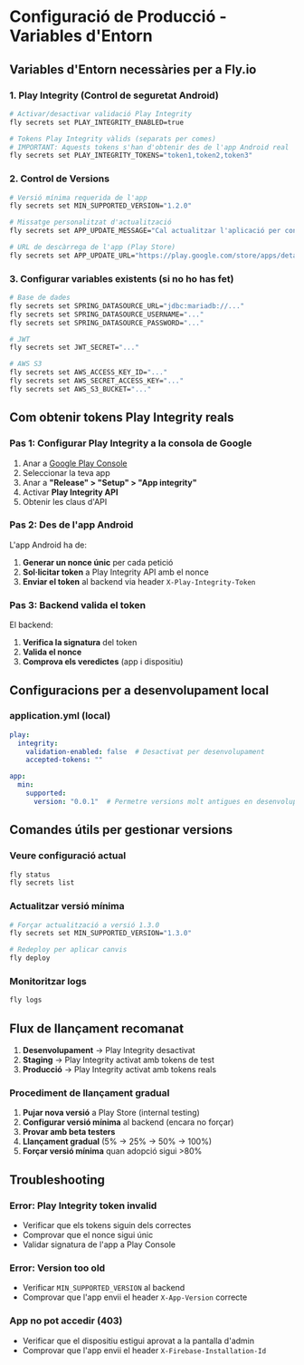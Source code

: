 # Configuració de Producció - Variables d'Entorn

## Variables d'Entorn necessàries per a Fly.io

### 1. Play Integrity (Control de seguretat Android)

```bash
# Activar/desactivar validació Play Integrity
fly secrets set PLAY_INTEGRITY_ENABLED=true

# Tokens Play Integrity vàlids (separats per comes)
# IMPORTANT: Aquests tokens s'han d'obtenir des de l'app Android real
fly secrets set PLAY_INTEGRITY_TOKENS="token1,token2,token3"
```

### 2. Control de Versions

```bash
# Versió mínima requerida de l'app
fly secrets set MIN_SUPPORTED_VERSION="1.2.0"

# Missatge personalitzat d'actualització
fly secrets set APP_UPDATE_MESSAGE="Cal actualitzar l'aplicació per continuar. Versió mínima: 1.2.0"

# URL de descàrrega de l'app (Play Store)
fly secrets set APP_UPDATE_URL="https://play.google.com/store/apps/details?id=cat.ajterrassa.validaciofactures"
```

### 3. Configurar variables existents (si no ho has fet)

```bash
# Base de dades
fly secrets set SPRING_DATASOURCE_URL="jdbc:mariadb://..."
fly secrets set SPRING_DATASOURCE_USERNAME="..."
fly secrets set SPRING_DATASOURCE_PASSWORD="..."

# JWT
fly secrets set JWT_SECRET="..."

# AWS S3
fly secrets set AWS_ACCESS_KEY_ID="..."
fly secrets set AWS_SECRET_ACCESS_KEY="..."
fly secrets set AWS_S3_BUCKET="..."
```

## Com obtenir tokens Play Integrity reals

### Pas 1: Configurar Play Integrity a la consola de Google

1. Anar a [Google Play Console](https://play.google.com/console)
2. Seleccionar la teva app
3. Anar a **"Release" > "Setup" > "App integrity"**
4. Activar **Play Integrity API**
5. Obtenir les claus d'API

### Pas 2: Des de l'app Android

L'app Android ha de:

1. **Generar un nonce únic** per cada petició
2. **Sol·licitar token** a Play Integrity API amb el nonce
3. **Enviar el token** al backend via header `X-Play-Integrity-Token`

### Pas 3: Backend valida el token

El backend:
1. **Verifica la signatura** del token
2. **Valida el nonce**
3. **Comprova els veredictes** (app i dispositiu)

## Configuracions per a desenvolupament local

### application.yml (local)

```yaml
play:
  integrity:
    validation-enabled: false  # Desactivat per desenvolupament
    accepted-tokens: ""

app:
  min:
    supported:
      version: "0.0.1"  # Permetre versions molt antigues en desenvolupament
```

## Comandes útils per gestionar versions

### Veure configuració actual
```bash
fly status
fly secrets list
```

### Actualitzar versió mínima
```bash
# Forçar actualització a versió 1.3.0
fly secrets set MIN_SUPPORTED_VERSION="1.3.0"

# Redeploy per aplicar canvis
fly deploy
```

### Monitoritzar logs
```bash
fly logs
```

## Flux de llançament recomanat

1. **Desenvolupament** → Play Integrity desactivat
2. **Staging** → Play Integrity activat amb tokens de test
3. **Producció** → Play Integrity activat amb tokens reals

### Procediment de llançament gradual

1. **Pujar nova versió** a Play Store (internal testing)
2. **Configurar versió mínima** al backend (encara no forçar)
3. **Provar amb beta testers**
4. **Llançament gradual** (5% → 25% → 50% → 100%)
5. **Forçar versió mínima** quan adopció sigui >80%

## Troubleshooting

### Error: Play Integrity token invalid
- Verificar que els tokens siguin dels correctes
- Comprovar que el nonce sigui únic
- Validar signatura de l'app a Play Console

### Error: Version too old
- Verificar `MIN_SUPPORTED_VERSION` al backend
- Comprovar que l'app envii el header `X-App-Version` correcte

### App no pot accedir (403)
- Verificar que el dispositiu estigui aprovat a la pantalla d'admin
- Comprovar que l'app envii el header `X-Firebase-Installation-Id`